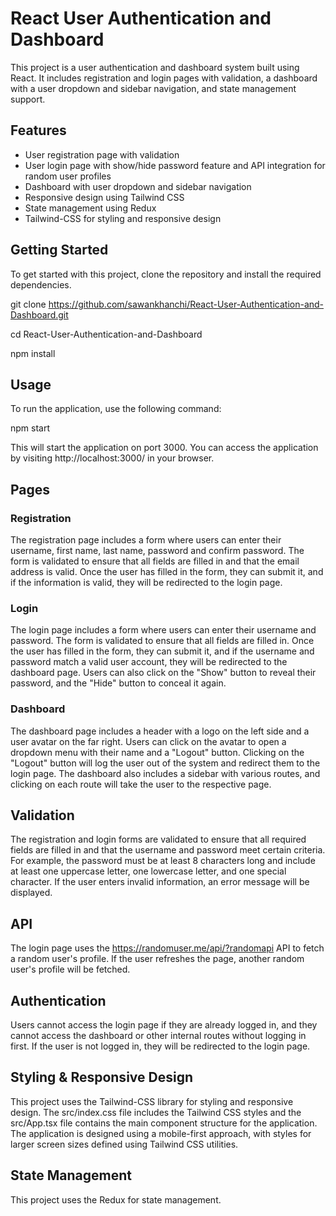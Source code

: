 # React User Authentication and Dashboard

This project is a user authentication and dashboard system built using React. It includes registration and login pages with validation, a dashboard with a user dropdown and sidebar navigation, and state management support.

## Features

- User registration page with validation
- User login page with show/hide password feature and API integration for random user profiles
- Dashboard with user dropdown and sidebar navigation
- Responsive design using Tailwind CSS
- State management using Redux
- Tailwind-CSS for styling and responsive design

## Getting Started

To get started with this project, clone the repository and install the required dependencies.

git clone https://github.com/sawankhanchi/React-User-Authentication-and-Dashboard.git

cd React-User-Authentication-and-Dashboard

npm install

## Usage

To run the application, use the following command:

npm start

This will start the application on port 3000. You can access the application by visiting http://localhost:3000/ in your browser.

## Pages

### Registration

The registration page includes a form where users can enter their username, first name, last name, password and confirm password. The form is validated to ensure that all fields are filled in and that the email address is valid. Once the user has filled in the form, they can submit it, and if the information is valid, they will be redirected to the login page.

### Login

The login page includes a form where users can enter their username and password. The form is validated to ensure that all fields are filled in. Once the user has filled in the form, they can submit it, and if the username and password match a valid user account, they will be redirected to the dashboard page. Users can also click on the "Show" button to reveal their password, and the "Hide" button to conceal it again.

### Dashboard

The dashboard page includes a header with a logo on the left side and a user avatar on the far right. Users can click on the avatar to open a dropdown menu with their name and a "Logout" button. Clicking on the "Logout" button will log the user out of the system and redirect them to the login page. The dashboard also includes a sidebar with various routes, and clicking on each route will take the user to the respective page.

## Validation

The registration and login forms are validated to ensure that all required fields are filled in and that the username and password meet certain criteria. For example, the password must be at least 8 characters long and include at least one uppercase letter, one lowercase letter, and one special character. If the user enters invalid information, an error message will be displayed.

## API

The login page uses the https://randomuser.me/api/?randomapi API to fetch a random user's profile. If the user refreshes the page, another random user's profile will be fetched.

## Authentication

Users cannot access the login page if they are already logged in, and they cannot access the dashboard or other internal routes without logging in first. If the user is not logged in, they will be redirected to the login page.

## Styling & Responsive Design

This project uses the Tailwind-CSS library for styling and responsive design. The src/index.css file includes the Tailwind CSS styles and the src/App.tsx file contains the main component structure for the application. The application is designed using a mobile-first approach, with styles for larger screen sizes defined using Tailwind CSS utilities.

## State Management

This project uses the Redux for state management.


